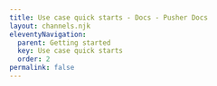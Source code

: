 ```yaml
---
title: Use case quick starts - Docs - Pusher Docs
layout: channels.njk
eleventyNavigation: 
  parent: Getting started
  key: Use case quick starts
  order: 2
permalink: false
---
```

